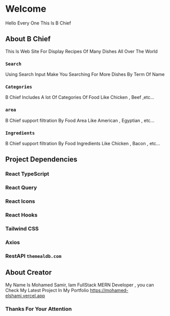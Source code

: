 # Welcome

Hello Every One This Is B Chief

## About B Chief

This Is Web Site For Display Recipes Of Many Dishes All Over The World

### `Search`

Using Search Input Make You Searching For More Dishes By Term Of Name

### `Categories`

B Chief Includes A lot Of Categories Of Food Like Chicken , Beef ,etc...

### `area`

B Chief support filtration By Food Area Like American , Egyptian , etc...

### `Ingredients`

B Chief support filtration By Food Ingredients Like Chicken , Bacon , etc...

## Project Dependencies

### React TypeScript

### React Query

### React Icons

### React Hooks

### Tailwind CSS

### Axios

### RestAPI `themealdb.com`

## About Creator

My Name Is Mohamed Samir, Iam FullStack MERN Developer ,
you can Check My Latest Project In My Portfolio https://mohamed-elshami.vercel.app

### Thanks For Your Attention
